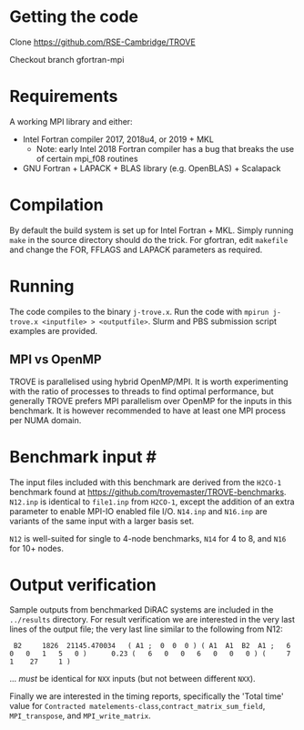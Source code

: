 # Getting the code #

Clone https://github.com/RSE-Cambridge/TROVE

Checkout branch gfortran-mpi

# Requirements #

A working MPI library and either: 
 - Intel Fortran compiler  2017, 2018u4, or 2019 + MKL
   - Note: early Intel 2018 Fortran compiler has a bug that breaks the use of
	   certain mpi_f08 routines 
 - GNU Fortran + LAPACK + BLAS library (e.g. OpenBLAS) + Scalapack

# Compilation #

By default the build system is set up for Intel Fortran + MKL. Simply running
`make` in the source directory should do the trick. For gfortran, edit
`makefile` and change the FOR, FFLAGS and LAPACK parameters as required.

# Running #

The code compiles to the binary `j-trove.x`. Run the code with `mpirun j-trove.x
<inputfile> > <outputfile>`. Slurm and PBS submission script examples are provided.

## MPI vs OpenMP ##

TROVE is parallelised using hybrid OpenMP/MPI. It is worth experimenting with
the ratio of processes to threads to find optimal performance, but generally
TROVE prefers MPI parallelism over OpenMP for the inputs in this benchmark. It
is however recommended to have at least one MPI process per NUMA domain.

# Benchmark input #

The input files included with this benchmark are derived from the `H2CO-1`
benchmark found at https://github.com/trovemaster/TROVE-benchmarks. `N12.inp` is
identical to `file1.inp` from `H2CO-1`, except the addition of an extra
parameter to enable MPI-IO enabled file I/O. `N14.inp` and `N16.inp` are
variants of the same input with a larger basis set.

`N12` is well-suited for single to 4-node benchmarks, `N14` for 4 to 8, and
`N16` for 10+ nodes.

# Output verification #

Sample outputs from benchmarked DiRAC systems are included in the `../results`
directory. For result verification we are interested in the very last lines of
the output file; the very last line similar to the following from N12:

` B2     1826  21145.470034   ( A1 ;  0  0  0 ) ( A1  A1  B2  A1 ;   6   0   0   1   5   0 )      0.23 (   6   0   0   6   0   0   0 ) (     7     1    27     1 )`

... _must_ be identical for `NXX` inputs (but not between different `NXX`).

Finally we are interested in the timing reports, specifically the 'Total time'
value for `Contracted matelements-class`,`contract_matrix_sum_field`,
`MPI_transpose`, and `MPI_write_matrix`.
